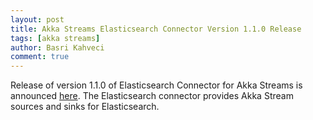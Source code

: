 ```yaml
---
layout: post
title: Akka Streams Elasticsearch Connector Version 1.1.0 Release
tags: [akka streams]
author: Basri Kahveci
comment: true
---
```


Release of version 1.1.0 of Elasticsearch Connector for Akka Streams is announced [here](https://twitter.com/AkkaTopNews/status/909721509442277376). The Elasticsearch connector provides Akka Stream sources and sinks for Elasticsearch.
